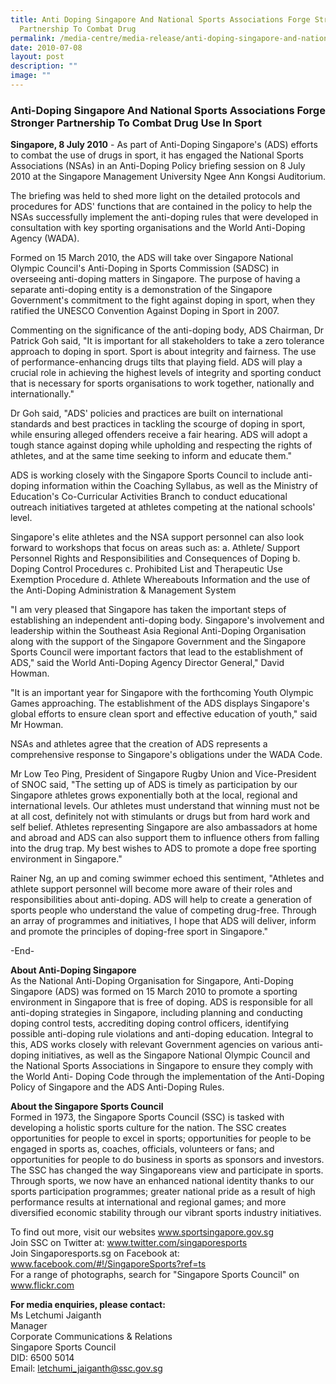 ```yaml
---
title: Anti Doping Singapore And National Sports Associations Forge Stronger
  Partnership To Combat Drug
permalink: /media-centre/media-release/anti-doping-singapore-and-national-sports-associations-forge-stronger-pa/
date: 2010-07-08
layout: post
description: ""
image: ""
---
```

### **Anti-Doping Singapore And National Sports Associations Forge Stronger Partnership To Combat Drug Use In Sport**

**Singapore, 8 July 2010** - As part of Anti-Doping Singapore's (ADS) efforts to combat the use of drugs in sport, it has engaged the National Sports Associations (NSAs) in an Anti-Doping Policy briefing session on 8 July 2010 at the Singapore Management University Ngee Ann Kongsi Auditorium.

The briefing was held to shed more light on the detailed protocols and procedures for ADS' functions that are contained in the policy to help the NSAs successfully implement the anti-doping rules that were developed in consultation with key sporting organisations and the World Anti-Doping Agency (WADA).

Formed on 15 March 2010, the ADS will take over Singapore National Olympic Council's Anti-Doping in Sports Commission (SADSC) in overseeing anti-doping matters in Singapore. The purpose of having a separate anti-doping entity is a demonstration of the Singapore Government's commitment to the fight against doping in sport, when they ratified the UNESCO Convention Against Doping in Sport in 2007.

Commenting on the significance of the anti-doping body, ADS Chairman, Dr Patrick Goh said, "It is important for all stakeholders to take a zero tolerance approach to doping in sport. Sport is about integrity and fairness. The use of performance-enhancing drugs tilts that playing field. ADS will play a crucial role in achieving the highest levels of integrity and sporting conduct that is necessary for sports organisations to work together, nationally and internationally."

Dr Goh said, "ADS' policies and practices are built on international standards and best practices in tackling the scourge of doping in sport, while ensuring alleged offenders receive a fair hearing. ADS will adopt a tough stance against doping while upholding and respecting the rights of athletes, and at the same time seeking to inform and educate them."

ADS is working closely with the Singapore Sports Council to include anti-doping information within the Coaching Syllabus, as well as the Ministry of Education's Co-Curricular Activities Branch to conduct educational outreach initiatives targeted at athletes competing at the national schools' level.

Singapore's elite athletes and the NSA support personnel can also look forward to workshops that focus on areas such as:
a. Athlete/ Support Personnel Rights and Responsibilities and Consequences of Doping
b. Doping Control Procedures
c. Prohibited List and Therapeutic Use Exemption Procedure
d. Athlete Whereabouts Information and the use of the Anti-Doping Administration & Management System

"I am very pleased that Singapore has taken the important steps of establishing an independent anti-doping body. Singapore's involvement and leadership within the Southeast Asia Regional Anti-Doping Organisation along with the support of the Singapore Government and the Singapore Sports Council were important factors that lead to the establishment of ADS," said the World Anti-Doping Agency Director General," David Howman.

"It is an important year for Singapore with the forthcoming Youth Olympic Games approaching. The establishment of the ADS displays Singapore's global efforts to ensure clean sport and effective education of youth," said Mr Howman.

NSAs and athletes agree that the creation of ADS represents a comprehensive response to Singapore's obligations under the WADA Code.

Mr Low Teo Ping, President of Singapore Rugby Union and Vice-President of SNOC said, "The setting up of ADS is timely as participation by our Singapore athletes grows exponentially both at the local, regional and international levels. Our athletes must understand that winning must not be at all cost, definitely not with stimulants or drugs but from hard work and self belief. Athletes representing Singapore are also ambassadors at home and abroad and ADS can also support them to influence others from falling into the drug trap. My best wishes to ADS to promote a dope free sporting environment in Singapore."

Rainer Ng, an up and coming swimmer echoed this sentiment, "Athletes and athlete support personnel will become more aware of their roles and responsibilities about anti-doping. ADS will help to create a generation of sports people who understand the value of competing drug-free. Through an array of programmes and initiatives, I hope that ADS will deliver, inform and promote the principles of doping-free sport in Singapore."

-End-

**About Anti-Doping Singapore**
<br>
As the National Anti-Doping Organisation for Singapore, Anti-Doping Singapore (ADS) was formed on 15 March 2010 to promote a sporting environment in Singapore that is free of doping. ADS is responsible for all anti-doping strategies in Singapore, including planning and conducting doping control tests, accrediting doping control officers, identifying possible anti-doping rule violations and anti-doping education. Integral to this, ADS works closely with relevant Government agencies on various anti-doping initiatives, as well as the Singapore National Olympic Council and the National Sports Associations in Singapore to ensure they comply with the World Anti- Doping Code through the implementation of the Anti-Doping Policy of Singapore and the ADS Anti-Doping Rules.

**About the Singapore Sports Council**
<br>
Formed in 1973, the Singapore Sports Council (SSC) is tasked with developing a holistic sports culture for the nation. The SSC creates opportunities for people to excel in sports; opportunities for people to be engaged in sports as, coaches, officials, volunteers or fans; and opportunities for people to do business in sports as sponsors and investors. The SSC has changed the way Singaporeans view and participate in sports. Through sports, we now have an enhanced national identity thanks to our sports participation programmes; greater national pride as a result of high performance results at international and regional games; and more diversified economic stability through our vibrant sports industry initiatives.

To find out more, visit our websites www.sportsingapore.gov.sg
<br>
Join SSC on Twitter at: www.twitter.com/singaporesports
<br>
Join Singaporesports.sg on Facebook at: www.facebook.com/#!/SingaporeSports?ref=ts
<br>
For a range of photographs, search for "Singapore Sports Council" on www.flickr.com

**For media enquiries, please contact:**
<br>
Ms Letchumi Jaiganth
<br>
Manager
<br>
Corporate Communications & Relations
<br>
Singapore Sports Council
<br>
DID: 6500 5014
<br>
Email: [letchumi_jaiganth@ssc.gov.sg](mailto:letchumi_jaiganth@ssc.gov.sg)